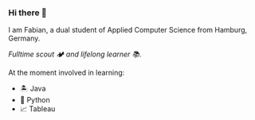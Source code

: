 ### Hi there 👋

I am Fabian, a dual student of Applied Computer Science from Hamburg, Germany.

*Fulltime scout 🏕️ and lifelong learner 📚.*

At the moment involved in learning:

- 🏝️ Java
- 🤖 Python
- 📈 Tableau
